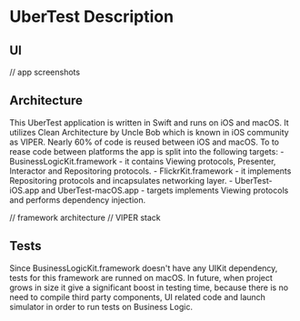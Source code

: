 #  UberTest Description

## UI

// app screenshots

## Architecture

This UberTest application is written in Swift and runs on iOS and macOS. It utilizes Clean Architecture by Uncle Bob which is known in iOS community as VIPER. Nearly 60% of code is reused between iOS and macOS. To to rease code between platforms the app is split into the following targets: 
    - BusinessLogicKit.framework - it contains Viewing protocols, Presenter, Interactor and Repositoring protocols.
    - FlickrKit.framework - it implements Repositoring protocols and incapsulates networking layer.
    - UberTest-iOS.app and UberTest-macOS.app - targets implements Viewing protocols and performs dependency injection.
  
  // framework architecture
  // VIPER stack
  
## Tests

Since BusinessLogicKit.framework doesn't have any UIKit dependency, tests for this framework are runned on macOS. In future, when project grows in size it give a significant boost in testing time, because there is no need to compile third party components, UI related code and launch simulator in order to run tests on Business Logic.
